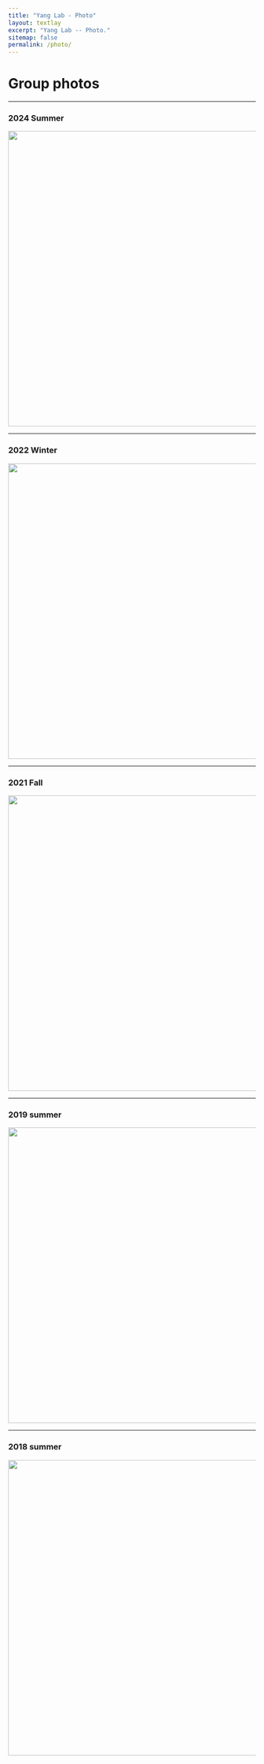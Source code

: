 ```yaml
---
title: "Yang Lab - Photo"
layout: textlay
excerpt: "Yang Lab -- Photo."
sitemap: false
permalink: /photo/
---
```


# Group photos

---

### 2024 Summer

<img src="{{ site.url }}{{ site.baseurl }}/images/grouppic/2024.jpg" style="width: 600px">

---

### 2022 Winter 

<img src="{{ site.url }}{{ site.baseurl }}/images/grouppic/2022.jpg" style="width: 600px">

---

### 2021 Fall 

<img src="{{ site.url }}{{ site.baseurl }}/images/grouppic/2021.jpg" style="width: 600px">

---

### 2019 summer 

<img src="{{ site.url }}{{ site.baseurl }}/images/grouppic/2019.jpg" style="width: 600px">

---

### 2018 summer

<img src="{{ site.url }}{{ site.baseurl }}/images/grouppic/2018.jpeg" style="width: 600px">

